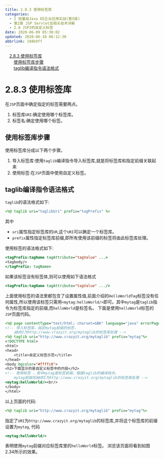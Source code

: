 ```yaml
---
title: 2.8.3 使用标签库
categories: 
  - 2 轻量级Java EE企业应用实战(第5版)
  - 第2章 JSP Servlet及相关技术详解
  - 2.8 JSP2的自定义标签
date: 2020-06-09 05:30:02
updated: 2020-06-10 08:12:30
abbrlink: 188b9ff
---
```

<div id='my_toc'><a href="/JavaReadingNotes/188b9ff/#2-8-3-使用标签库" class="header_1">2.8.3 使用标签库</a>&nbsp;<br><a href="/JavaReadingNotes/188b9ff/#使用标签库步骤" class="header_2">使用标签库步骤</a>&nbsp;<br><a href="/JavaReadingNotes/188b9ff/#taglib编译指令语法格式" class="header_2">taglib编译指令语法格式</a>&nbsp;<br></div>
<style>.header_1{margin-left: 1em;}.header_2{margin-left: 2em;}.header_3{margin-left: 3em;}.header_4{margin-left: 4em;}.header_5{margin-left: 5em;}.header_6{margin-left: 6em;}</style>
<!--more-->
<script>if (navigator.platform.search('arm')==-1){document.getElementById('my_toc').style.display = 'none';}var e,p = document.getElementsByTagName('p');while (p.length>0) {e = p[0];e.parentElement.removeChild(e);}</script>

<!--end-->
# 2.8.3 使用标签库
在`JSP`页面中确定指定的标签需要两点。
1. 标签库`URI`:确定使用哪个标签库。
2. 标签名:确定使用哪个标签。

## 使用标签库步骤
使用标签库分成以下两个步骤。
1. 导入标签库:使用`taglib`编译指令导入标签库,就是将标签库和指定前缀关联起来
2. 使用标签:在`JSP`页面中使用自定义标签。

## taglib编译指令语法格式
`taglib`的语法格式如下:
```jsp
<%@ taglib uri="taglibUri" prefix="tagPrefix" %>
```
其中
- `uri`属性指定标签库的`UR`,这个`URI`可以确定一个标签库。
- `prefix`属性指定标签库前缀,即所有使用该前缀的标签将由此标签库处理。

使用标签的语法格式如下:
```jsp
<tagPrefix:tagName tagAttribute="tagValue" ...>
<tagbody/>
</tagPrefix: tagName>
```
如果该标签没有标签体,则可以使用如下语法格式
```jsp
<tagPrefix:tagName tagAttribute="tagValue" .../>
```
上面使用标签的语法里都包含了设置属性值,前面介绍的`HelloWorldTag`标签没有任何属性,所以使用该标签只需用`<mytag:helloWorld/>`即可。其中`mytag`是`taglib`指令为标签库指定的前缀,而`helloWorld`是标签名。
下面是使用`helloWorld`标签的`JSP`页面代码。
```jsp
<%@ page contentType="text/html; charset=GBK" language="java" errorPage="" %>
<!-- 导入标签库，指定mytag前缀的标签，
    由URI为http://www.crazyit.org/mytaglib的标签库处理 -->
<%@ taglib uri="http://www.crazyit.org/mytaglib" prefix="mytag"%>
<!DOCTYPE html>
<html>
<head>
    <title>自定义标签示范</title>
</head>
<body bgcolor="#ffffc0">
<h2>下面显示的是自定义标签中的内容</h2>
<!-- 使用标签 ，其中mytag是标签前缀，根据taglib的编译指令，
    mytag前缀将由URI为http://www.crazyit.org/mytaglib的标签库处理 -->
<mytag:helloWorld/><br/>
</body>
</html>
```
以上页面的代码:
```jsp
<%@ taglib uri="http://www.crazyit.org/mytaglib" prefix="mytag"%>
```
指定了`URI`为`http://www.crazyit.org/mytaglib`的标签库,并将这个标签库的前缀设置为`mytag`,
代码
```jsp
<mytag:helloWorld/>
```
表明使用`mytag`前缀对应标签库里的`helloWorld`标签。
浏览该页面将看到如图2.34所示的效果。
